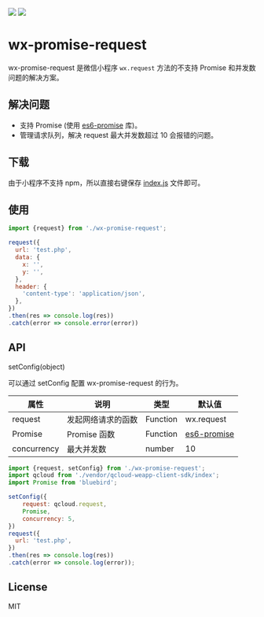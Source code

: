 ![](https://img.shields.io/badge/build-passing-44cb11.svg)
![](https://img.shields.io/badge/platform-Wechat-44cb11.svg)

# wx-promise-request
wx-promise-request 是微信小程序 `wx.request` 方法的不支持 Promise 和并发数问题的解决方案。

## 解决问题
- 支持 Promise (使用 [es6-promise](https://github.com/stefanpenner/es6-promise) 库)。
- 管理请求队列，解决 request 最大并发数超过 10 会报错的问题。

## 下载
由于小程序不支持 npm，所以直接右键保存 [index.js](https://joezheng2015.github.io/wx-promise-request/dist/index.js) 文件即可。

## 使用
``` javascript
import {request} from './wx-promise-request';

request({
  url: 'test.php',
  data: {
    x: '',
    y: '',
  },
  header: {
    'content-type': 'application/json',
  },
})
.then(res => console.log(res))
.catch(error => console.error(error))
```

## API
setConfig(object)

可以通过 setConfig 配置 wx-promise-request 的行为。

| 属性 | 说明 | 类型 | 默认值 |
| -- | -- | -- | -- |
| request | 发起网络请求的函数 | Function | wx.request |
| Promise | Promise 函数 | Function | [es6-promise](https://github.com/stefanpenner/es6-promise) |
| concurrency | 最大并发数 | number | 10 |

``` javascript
import {request, setConfig} from './wx-promise-request';
import qcloud from './vendor/qcloud-weapp-client-sdk/index';
import Promise from 'bluebird';

setConfig({
    request: qcloud.request,
    Promise,
    concurrency: 5,
})
request({
  url: 'test.php',
})
.then(res => console.log(res))
.catch(error => console.log(error));
```

## License
MIT
